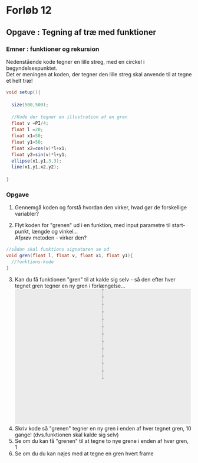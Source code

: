 # Forløb 12
## Opgave : Tegning af træ med funktioner
### Emner : funktioner og rekursion

Nedenstående kode tegner en lille streg, med en circkel i begyndelsespunktet.  
Det er meningen at koden, der tegner den lille streg skal anvende til at tegne et helt træ!

```java
void setup(){

  size(500,500);

  //Kode der tegner en illustration af en gren
  float v =PI/4;
  float l =20;
  float x1=50;
  float y1=50;
  float x2=cos(v)*l+x1;
  float y2=sin(v)*l+y1;
  ellipse(x1,y1,3,3);
  line(x1,y1,x2,y2);

}
```
### Opgave
1. Gennemgå koden og forstå hvordan den virker, hvad gør de forskellige variabler?

2. Flyt koden for "grenen" ud i en funktion, med input parametre til start-punkt, længde og vinkel...     
Afprøv metoden - virker den?
```java
//sådan skal funktions signaturen se ud
void gren(float l, float v, float x1, float y1){
  //funktions-kode
}
```

3. Kan du få funktionen "gren" til at kalde sig selv - så den efter hver tegnet gren tegner en ny gren i forlængelse...
![grene](grene.jpg)
2. Skriv kode så "grenen" tegner en ny gren i enden af hver tegnet gren, 10 gange! (dvs.funktionen skal kalde sig selv)
3. Se om du kan få "grenen" til at tegne to nye grene i enden af hver gren, 1
4. Se om du du kan nøjes med at tegne en gren hvert frame
